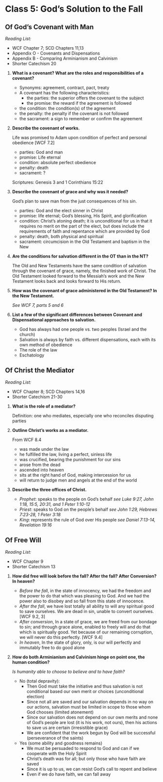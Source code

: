 # Class 5: God’s Solution to the Fall

## Of God’s Covenant with Man
*Reading List:*
- WCF Chapter 7; SCD Chapters 11,13
- Appendix O - Covenants and Dispensations
- Appendix B - Comparing Arminianism and Calvinism
- Shorter Catechism 20


1.  **What is a covenant? What are the roles and responsibilities of a covenant?**
	- Synonyms: agreement, contract, pact, treaty
	- A covenant has the following characteristics:
	  - the parties: the superior offers the covenant to the subject
	  - the promise: the reward if the agreement is followed
	- the condition: the condition(s) of the agreement
	- the penalty: the penalty if the covenant is not followed
	- the sacrament: a sign to remember or confirm the agreement

1.  **Describe the covenant of works.**

	Life was promised to Adam upon condition of perfect and personal obedience [WCF 7.2]
	- parties: God and man
	- promise: Life eternal
	- condition: absolute perfect obedience
	- penalty: death
	- sacrament: ?

	Scriptures: Genesis 3 and 1 Corinthians 15:22

1.  **Describe the covenant of grace and why was it needed?**

	God’s plan to save man from the just consequences of his sin.
	- parties: God and the elect sinner in Christ
	- promise: life eternal; God’s blessing, His Spirit, and glorification
	- condition: Christ’s atoning death; it is unconditional for us in that it requires no merit on the part of the elect, but does include the requirements of faith and repentance which are provided by God
	- penalty: death, both physical and spiritual
	- sacrament: circumcision in the Old Testament and baptism in the New

1.  **Are the conditions for salvation different in the OT than in the NT?**

	The Old and New Testaments have the same condition of salvation through the covenant of grace, namely, the finished work of Christ. The Old Testament looked forward to the Messiah’s work and the New Testament looks back and looks forward to His return.

1.  **How was the covenant of grace administered in the Old Testament? In the New Testament.**

	*See WCF 7, parts 5 and 6*
1.  **List a few of the significant differences between Covenant and Dispensational approaches to salvation.**

	- God has always had one people vs. two peoples (Israel and the church)
	- Salvation is always by faith vs. different dispensations, each with its own method of obedience
	- The role of the law
	- Eschatology

## Of Christ the Mediator
*Reading List:*
- WCF Chapter 8; SCD Chapters 14,16
- Shorter Catechism 21-30


1.  **What is the role of a mediator?**

	Definition: one who mediates, especially one who reconciles disputing parties
1.  **Outline Christ’s works as a mediator.**

	From WCF 8.4
	- was made under the law
	- he fulfilled the law, living a perfect, sinless life
	- was crucified, bearing the punishment for our sins
	- arose from the dead
	- ascended into heaven
	- sits at the right hand of God, making intercession for us
	- will return to judge men and angels at the end of the world

1.  **Describe the three offices of Christ.**
	- *Prophet*: speaks to the people on God’s behalf *see Luke 9:27, John 1:18, 15:5, 20:31, and 1 Peter 1:10-12*
	- *Priest*: speaks to God on the people’s behalf *see John 1:29, Hebrews 7:23-28, 1 Peter 3:18*
	- *King*: represents the rule of God over His people *see Daniel 7:13-14, Revelation 19:16*

## Of Free Will
*Reading List:*
- WCF Chapter 9
- Shorter Catechism 13


1.  **How did free will look before the fall? After the fall? After Conversion? In heaven?**
	- *Before the fall*, in the state of innocency, we had the freedom and the power to do that which was pleasing to God. And we had the power also to disobey and so fall from this state of innocence.
	- *After the fall*, we have lost totally all ability to will any spiritual good to save ourselves. We are dead in sin, unable to convert ourselves. [WCF 9.2, 3]
	- *After conversion*, In a state of grace, we are freed from our bondage to sin; and through grace alone, enabled to freely will and do that which is spiritually good. Yet because of our remaining corruption, we will never do this perfectly. [WCF 9.4]
	- *In heaven*, In the state of glory, only, is our will perfectly and immutably free to do good alone

1.  **How do both Arminianism and Calvinism hinge on point one, the human condition?**

	*Is humanity able to choose to believe and to have faith?*
	- No (total depravity):
      - Then God must take the initiative and thus salvation is not conditional based our own merit or choices (unconditional election)
      - Since not all are saved and our salvation depends in no way on our actions, salvation must be limited in scope to those whom God chooses (limited atonement)
      - Since our salvation does not depend on our own merits and none of God’s people are lost (it is his work, not ours), then his actions to save us are certain (irresistible grace)
	  - We are confident that the work begun by God will be successful (perseverance of the saints)
	- Yes (some ability and goodness remains)
	  - We must be persuaded to respond to God and can if we cooperate with the Holy Spirit
	  - Christ’s death was for all; but only those who have faith are saved
	  - Since it is up to us, we can resist God’s call to repent and believe
	  - Even if we do have faith, we can fall away
